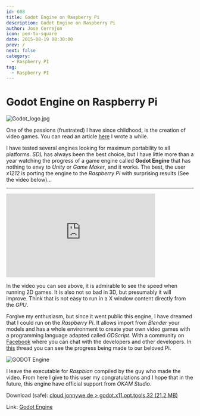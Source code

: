 ```yaml
---
id: 608
title: Godot Engine on Raspberry Pi
description: Godot Engine on Raspberry Pi
author: Jose Cerrejon
icon: pen-to-square
date: 2015-08-19 08:30:00
prev: /
next: false
category:
  - Raspberry PI
tag:
  - Raspberry PI
---
```


# Godot Engine on Raspberry Pi

![Godot_logo.jpg](/images/2015/08/Godot_logo.jpg)

One of the passions (frustrated) I have since childhood, is the creation of video games. You can read an article [here](/post.php?id=519) I wrote a while.

I have tested several engines looking for maximum portability to all platforms. *SDL* has always been the best choice, but I have little more than a year watching the progress of a game engine called **Godot Engine** that has nothing to envy to *Unity* or *Game Maker*, and it works. The best, the user *x1212* is porting the engine to the *Raspberry Pi* with surprising results (See the video below)...

- - -
<iframe width="400" height="225" src="https://www.youtube.com/embed/kNbAKmEFDEs?rel=0&amp;showinfo=0" frameborder="0" allowfullscreen></iframe>

In the video you can see above, it is admirable to see the speed when running 2D games. It is also not so bad in 3D, but presumably it will improve. Think that is not easy to run in a X window content directly from the *GPU*.

Forgive my enthusiasm, but since it went public this engine, I have dreamed that I could run on the *Raspberry Pi*. It allows import from *Blender* your models and has a whole environment to create your own video games with a programming language adapted called *GDScript*. With a community on [Facebook](http://www.facebook.com/groups/godotengine/) where you can chat with the developers and other developers. In [this](http://www.godotengine.org/forum/viewtopic.php?f=9&t=1541&start=10) thread you can see the progress being made to our beloved Pi.

![GODOT Engine](/images/2015/02/vgames_04.png)

I leave the executable for *Raspbian* compiled by the guy who made the video. From here I give to this user my congratulations and I hope that in the future, this engine have official support from *OKAM Studio*.

Download (safe): [cloud.jonnywe.de > godot.x11.opt.tools.32 (21.2 MB)](https://cloud.jonnywe.de/index.php/s/INZpEYuC06IjwDH)

Link: [Godot Engine](http://www.godotengine.org/wp/)